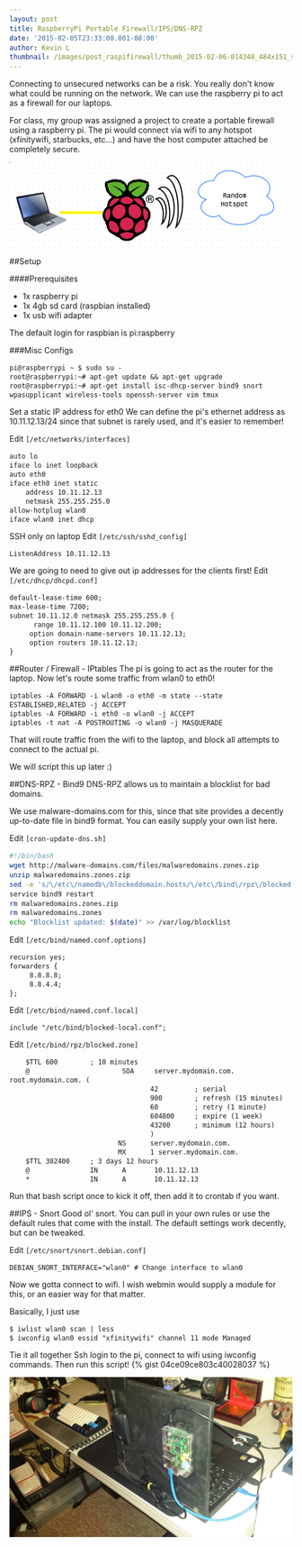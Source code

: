 ```yaml
---
layout: post
title: RaspberryPi Portable Firewall/IPS/DNS-RPZ
date: '2015-02-05T23:33:00.001-08:00'
author: Kevin L
thumbnail: /images/post_raspifirewall/thumb_2015-02-06-014348_484x151_scrot.png
---
```


Connecting to unsecured networks can be a risk. You really don't know what could be running on the network. We can use the raspberry pi to act as a firewall for our laptops.

For class, my group was assigned a project to create a portable firewall using a raspberry pi. The pi would connect via wifi to any hotspot (xfinitywifi, starbucks, etc...) and have the host computer attached be completely secure.

![Network Diagram](/images/post_raspifirewall/2015-02-06-014348_484x151_scrot.png)


##Setup

####Prerequisites
 - 1x raspberry pi
 - 1x 4gb sd card (raspbian installed)
 - 1x usb wifi adapter

The default login for raspbian is pi:raspberry

###Misc Configs
```
pi@raspberrypi ~ $ sudo su -
root@raspberrypi:~# apt-get update && apt-get upgrade
root@raspberrypi:~# apt-get install isc-dhcp-server bind9 snort wpasupplicant wireless-tools openssh-server vim tmux
```


Set a static IP address for eth0
We can define the pi's ethernet address as 10.11.12.13/24 since that subnet is rarely used, and it's easier to remember!

Edit ```[/etc/networks/interfaces]```

```
auto lo
iface lo inet loopback
auto eth0
iface eth0 inet static
    address 10.11.12.13
    netmask 255.255.255.0
allow-hotplug wlan0
iface wlan0 inet dhcp
```

SSH only on laptop
Edit ```[/etc/ssh/sshd_config]```

```
ListenAddress 10.11.12.13
```

We are going to need to give out ip addresses for the clients first!
Edit ```[/etc/dhcp/dhcpd.conf]```

```
default-lease-time 600;
max-lease-time 7200;
subnet 10.11.12.0 netmask 255.255.255.0 {
      range 10.11.12.100 10.11.12.200;
     option domain-name-servers 10.11.12.13;
     option routers 10.11.12.13;
}
```

##Router / Firewall - IPtables
The pi is going to act as the router for the laptop.
Now let's route some traffic from wlan0 to eth0!

```
iptables -A FORWARD -i wlan0 -o eth0 -m state --state ESTABLISHED,RELATED -j ACCEPT
iptables -A FORWARD -i eth0 -o wlan0 -j ACCEPT
iptables -t nat -A POSTROUTING -o wlan0 -j MASQUERADE
```
That will route traffic from the wifi to the laptop, and block all attempts to connect to the actual pi.

We will script this up later :)

##DNS-RPZ - Bind9
DNS-RPZ allows us to maintain a blocklist for bad domains.

We use malware-domains.com for this, since that site provides a decently up-to-date file in bind9 format. You can easily supply your own list here.

Edit ```[cron-update-dns.sh]```

```sh
#!/bin/bash
wget http://malware-domains.com/files/malwaredomains.zones.zip
unzip malwaredomains.zones.zip
sed -e 's/\/etc\/namedb\/blockeddomain.hosts/\/etc\/bind\/rpz\/blocked.zone/g' malwaredomains.zones > blocked-local.conf
service bind9 restart
rm malwaredomains.zones.zip
rm malwaredomains.zones
echo "Blocklist updated: $(date)" >> /var/log/blocklist
```

Edit ```[/etc/bind/named.conf.options]```

```
recursion yes;
forwarders {
     8.8.8.8;
     8.8.4.4;
};
```

Edit ```[/etc/bind/named.conf.local]```

```
include "/etc/bind/blocked-local.conf";
```
Edit ```[/etc/bind/rpz/blocked.zone]```

```
    $TTL 600        ; 10 minutes
    @                       SOA     server.mydomain.com. root.mydomain.com. (
                                   42         ; serial
                                   900        ; refresh (15 minutes)
                                   60         ; retry (1 minute)
                                   604800     ; expire (1 week)
                                   43200      ; minimum (12 hours)
                                   )
                           NS      server.mydomain.com.
                           MX      1 server.mydomain.com.
    $TTL 302400     ; 3 days 12 hours
    @               IN      A       10.11.12.13
    *               IN      A       10.11.12.13

```

Run that bash script once to kick it off, then add it to crontab if you want.

##IPS - Snort
Good ol' snort. You can pull in your own rules or use the default rules that come with the install. The default settings work decently, but can be tweaked.

Edit ```[/etc/snort/snort.debian.conf]```

```
DEBIAN_SNORT_INTERFACE="wlan0" # Change interface to wlan0
```


Now we gotta connect to wifi. I wish webmin would supply a module for this, or an easier way for that matter.

Basically, I just use

```
$ iwlist wlan0 scan | less
$ iwconfig wlan0 essid "xfinitywifi" channel 11 mode Managed
```

Tie it all together
Ssh login to the pi, connect to wifi using iwconfig commands. Then run this script!
{% gist 04ce09ce803c40028037 %}



![Working Lab](/images/post_raspifirewall/20150206_012435.jpg)
